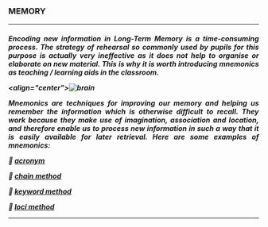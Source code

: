 ### MEMORY

***

<h5 align = "justify"> Encoding new information in Long-Term Memory is a time-consuming process. The strategy of rehearsal so commonly used by pupils for this purpose is actually very ineffective as it does not help to organise or elaborate on new material. This is why it is worth introducing mnemonics as teaching / learning aids in the classroom.


<align="center">![brain](http://4.bp.blogspot.com/-rqk2znoDAO8/UiVobBNIZ9I/AAAAAAAAB88/c2ajFAalQjg/s1600/Brain-Knowledge.jpg)


*Mnemonics* are techniques for improving our memory and helping us remember the information which is otherwise difficult to recall. They work because they make use of imagination, association and location, and therefore enable us to process new information in such a way that it is easily available for later retrieval.
Here are some examples of mnemonics:

:small_red_triangle_down:  [acronym](https://github.com/monduls/technologie_zaliczenie/blob/master/acronym.md)

:small_red_triangle_down:  [chain method](https://github.com/monduls/technologie_zaliczenie/blob/master/chain%20method.md)

:small_red_triangle_down:  [keyword method](https://github.com/monduls/technologie_zaliczenie/blob/master/keyword%20method.md) 

:small_red_triangle_down:  [loci method](https://github.com/monduls/technologie_zaliczenie/blob/master/loci%20method.md)

***
